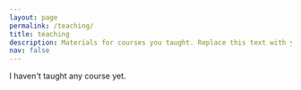 ```yaml
---
layout: page
permalink: /teaching/
title: teaching
description: Materials for courses you taught. Replace this text with your description.
nav: false
---
```


I haven't taught any course yet.
